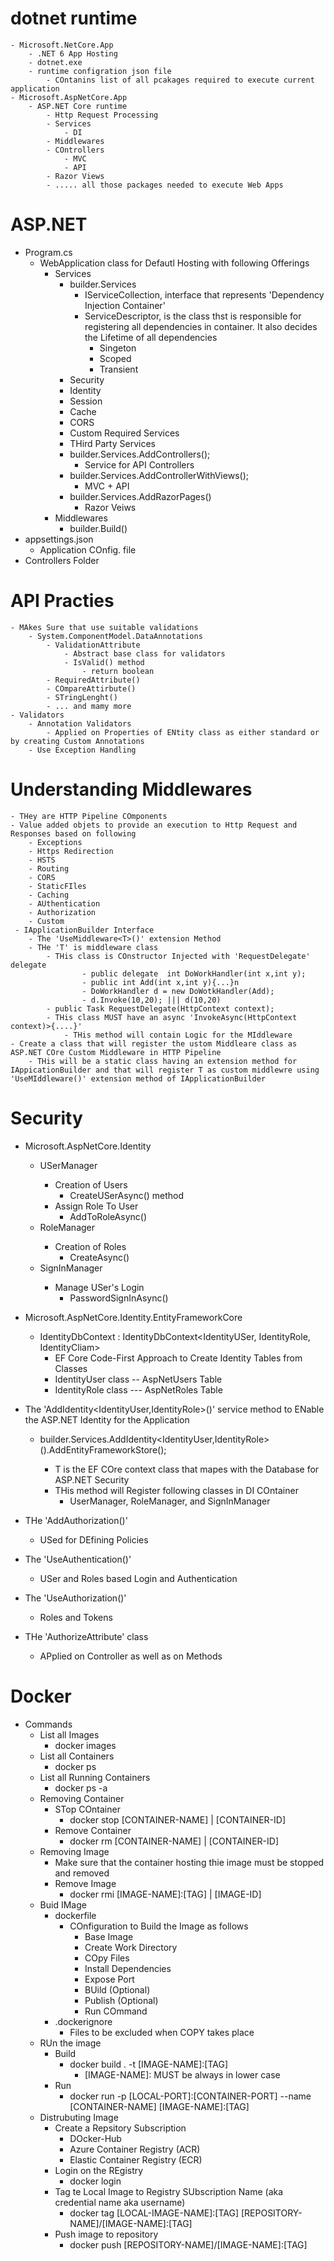 # dotnet runtime
	- Microsoft.NetCore.App
		- .NET 6 App Hosting
		- dotnet.exe
		- runtime configration json file
			- COntanins list of all pcakages required to execute current application
	- Microsoft.AspNetCore.App
		- ASP.NET Core runtime  
			- Http Request Processing
			- Services
				- DI
			- Middlewares
			- COntrollers
				- MVC
				- API
			- Razor Views
			- ..... all those packages needed to execute Web Apps
# ASP.NET
- Program.cs
	- WebApplication class for Defautl Hosting with following Offerings
		- Services
			- builder.Services
				- IServiceCollection, interface that represents 'Dependency Injection Container'
				- ServiceDescriptor, is the class thst is responsible for registering all dependencies in container. It also decides the Lifetime of all dependencies
					- Singeton
					- Scoped
					- Transient
			- Security
			- Identity
			- Session
			- Cache
			- CORS
			- Custom Required Services
			- THird Party Services
			- builder.Services.AddControllers();
				- Service for API Controllers
			- builder.Services.AddControllerWithViews();
				- MVC + API
			- builder.Services.AddRazorPages()
				- Razor Veiws
		- Middlewares
			- builder.Build()
- appsettings.json
	- Application COnfig. file
- Controllers Folder

# API Practies
	- MAkes Sure that use suitable validations
		- System.ComponentModel.DataAnnotations
			- ValidationAttribute
				- Abstract base class for validators
				- IsValid() method
					- return boolean
			- RequiredAttribute()
			- COmpareAttirbute()
			- STringLenght()
			- ... and mamy more
	- Validators
		- Annotation Validators
			- Applied on Properties of ENtity class as either standard or by creating Custom Annotations
		- Use Exception Handling		

# Understanding Middlewares
	- THey are HTTP Pipeline COmponents
	- Value added objets to provide an execution to Http Request and Responses based on following
		- Exceptions
		- Https Redirection
		- HSTS
		- Routing
		- CORS
		- StaticFIles
		- Caching
		- AUthentication
		- Authorization
		- Custom
	 - IApplicationBuilder Interface
		- The 'UseMiddleware<T>()' extension Method
		- THe 'T' is middleware class	
			- THis class is COnstructor Injected with 'RequestDelegate' delegate
					- public delegate  int DoWorkHandler(int x,int y);
					- public int Add(int x,int y){...}n
					- DoWorkHandler d = new DoWotkHandler(Add);
					- d.Invoke(10,20); ||| d(10,20)
			- public Task RequestDelegate(HttpContext context);
			- THis class MUST have an async 'InvokeAsync(HttpContext context)>{....}'
				- THis method will contain Logic for the MIddleware
	- Create a class that will register the ustom Middleare class as ASP.NET COre Custom Middleware in HTTP Pipeline 
		- THis will be a static class having an extension method for IAppicationBuilder and that will register T as custom middlewre using 'UseMIddleware()' extension method of IApplicationBuilder
		
# Security
- Microsoft.AspNetCore.Identity
	- USerManager<IdentityUSer>
		- Creation of Users
			- CreateUSerAsync() method
		- Assign Role To User
			- AddToRoleAsync()
	- RoleManager<IdentityRole>
		- Creation of Roles
			- CreateAsync()
	- SignInManager<IdentityUser>
		- Manage USer's Login
			- PasswordSignInAsync() 
- Microsoft.AspNetCore.Identity.EntityFrameworkCore
	- IdentityDbContext : IdentityDbContext<IdentityUSer, IdentityRole, IdentityCliam>
		- EF Core Code-First Approach to Create Identity Tables from Classes
		- IdentityUser class -- AspNetUsers Table
		- IdentityRole class --- AspNetRoles Table
- The 'AddIdentity<IdentityUser,IdentityRole>()' service method to ENable the ASP.NET Identity for the Application
	- builder.Services.AddIdentity<IdentityUser,IdentityRole>().AddEntityFrameworkStore<T>();
		- T is the EF COre context class that mapes with the Database for ASP.NET Security 
		- THis method will Register following classes in DI COntainer
			- UserManager<IdentityUSer>,  RoleManager<IdentityRole>, and SignInManager<IdentityUser>
			
- THe 'AddAuthorization()'
	- USed for DEfining Policies
- The 'UseAuthentication()'
	- USer and Roles based Login and Authentication
- The 'UseAuthorization()'
	- Roles and Tokens
- THe 'AuthorizeAttribute' class
	- APplied on Controller as well as on Methods


# Docker
- Commands
	- List all Images
		- docker images
	- List all Containers
		- docker ps
	- List all Running Containers
		- docker ps -a
	- Removing Container
		- STop COntainer
			- docker stop [CONTAINER-NAME] | [CONTAINER-ID]
		- Remove Container
			- docker rm [CONTAINER-NAME] | [CONTAINER-ID]
	- Removing Image
		- Make sure that the container hosting thie image must be stopped and removed
		- Remove Image
			- docker rmi [IMAGE-NAME]:[TAG] | [IMAGE-ID]
	- Buid IMage
		- dockerfile
			- COnfiguration to Build the Image as follows
				- Base Image
				- Create Work Directory
				- COpy Files
				- Install Dependencies
				- Expose Port
				- BUild (Optional)
				- Publish (Optional)
				- Run COmmand
		- .dockerignore
			- Files to be excluded when COPY takes place
	- RUn the image
		- Build
			- docker build . -t [IMAGE-NAME]:[TAG]
				- [IMAGE-NAME]: MUST be always in lower case
		- Run
			- docker run -p [LOCAL-PORT]:[CONTAINER-PORT] --name [CONTAINER-NAME] [IMAGE-NAME]:[TAG]
	- Distrubuting Image
		- Create a Repsitory Subscription
			- DOcker-Hub
			- Azure Container Registry (ACR)
			- Elastic Container Registry (ECR)
		- Login on the REgistry
			- docker login
		- Tag te Local Image to Registry SUbscription Name (aka credential name aka username) 
			- docker tag [LOCAL-IMAGE-NAME]:[TAG] [REPOSITORY-NAME]/[IMAGE-NAME]:[TAG]
		- Push image to repository
			- docker push [REPOSITORY-NAME]/[IMAGE-NAME]:[TAG]
			